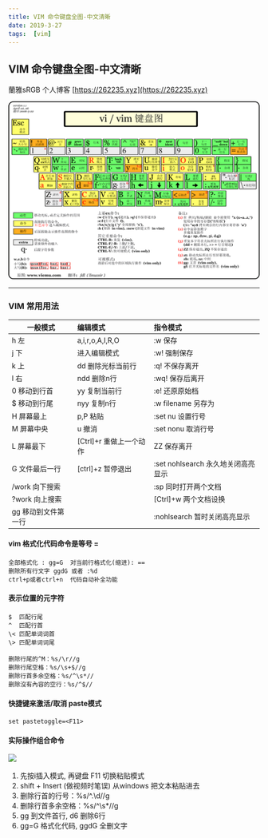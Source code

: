 ```yaml
---
title: VIM 命令键盘全图-中文清晰
date: 2019-3-27
tags:  [vim]
---
```


## VIM 命令键盘全图-中文清晰
蘭雅sRGB 个人博客 [https://262235.xyz](https://262235.xyz)


![](https://raw.githubusercontent.com/hongwenjun/img/master/VIM_KEY_CN.png)

----   
### VIM 常用用法 

|一般模式    |              编辑模式     |         指令模式    | 
| --------   | :------                  | :-----             |
|h   左      |          a,i,r,o,A,I,R,O       | :w   保存 |
|j   下      |         进入编辑模式           | :w!   强制保存 |
|k   上      |         dd   删除光标当前行    | :q!   不保存离开 |
|l   右      |         ndd   删除n行          | :wq!   保存后离开 |
|0   移动到行首   |   yy   复制当前行         | :e!   还原原始档 |
|$   移动到行尾   |   nyy   复制n行           | :w   filename   另存为 |
|H   屏幕最上     |     p,P   粘贴            | :set  nu   设置行号 |
|M   屏幕中央     |     u     撤消            | :set  nonu   取消行号 |
|L   屏幕最下     | [Ctrl]+r   重做上一个动作 | ZZ   保存离开 |
|G   文件最后一行 | [ctrl]+z   暂停退出       | :set nohlsearch 永久地关闭高亮显示 |
|/work   向下搜索 |                           | :sp   同时打开两个文档   |
|?work   向上搜索 |                           | [Ctrl]+w   两个文档设换 |
|gg   移动到文件第一行     |                   | :nohlsearch  暂时关闭高亮显示 |


#### vim 格式化代码命令是等号 = 
    全部格式化 : gg=G  对当前行格式化(缩进): ==
    删除所有行文字 ggdG 或者 :%d
    ctrl+p或者ctrl+n  代码自动补全功能

#### 表示位置的元字符
    $  匹配行尾
    ^  匹配行首
    \< 匹配单词词首
    \> 匹配单词词尾

    删除行尾的^M：%s/\r//g     
    删除行尾空格：%s/\s+$//g   
    删除行首多余空格：%s/^\s*//
    删除沒有內容的空行：%s/^$//


#### 快捷键来激活/取消 paste模式
    set pastetoggle=<F11>  

#### 实际操作组合命令
![](http://srgb.xyz/webp/vim_cmd.webp)
1. 先按i插入模式, 再键盘 F11 切换粘贴模式  
2. shift + Insert (做视频时笔误) 从windows 把文本粘贴进去
3. 删除行首的行号：%s/^.\d//g
4. 删除行首多余空格：%s/^\s*//g
5. gg 到文件首行, d6 删除6行
6. gg=G 格式化代码,  ggdG 全删文字    


